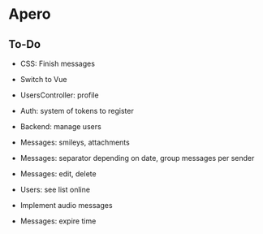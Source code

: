 # Apero

## To-Do

- CSS: Finish messages
- Switch to Vue


- UsersController: profile
- Auth: system of tokens to register
- Backend: manage users
- Messages: smileys, attachments
- Messages: separator depending on date, group messages per sender
- Messages: edit, delete
- Users: see list online


- Implement audio messages
- Messages: expire time
